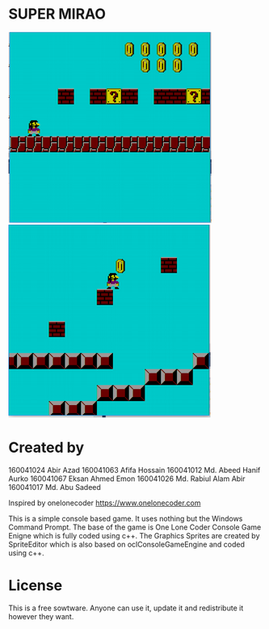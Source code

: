 # SUPER MIRAO


![Game Screen 1](https://github.com/abirazad99/Duper-Mario/blob/master/SUPER%20MIRAO/Picture1.png)      ![Game Screen 2](https://github.com/abirazad99/Duper-Mario/blob/master/SUPER%20MIRAO/Picture2.png) 


Created by 
==========
160041024	Abir Azad
160041063	Afifa Hossain
160041012	Md. Abeed Hanif Aurko
160041067	Eksan Ahmed Emon
160041026	Md. Rabiul Alam Abir
160041017	Md. Abu Sadeed


Inspired by onelonecoder
https://www.onelonecoder.com

This is a simple console based game. It uses nothing but the Windows Command Prompt. 
The base of the game is One Lone Coder Console Game Enigne which is fully coded using c++.
The Graphics Sprites are created by SpriteEditor which is also based on oclConsoleGameEngine and coded using c++.


License
=======
This is a free sowtware. Anyone can use it, update it and redistribute it however they want.

